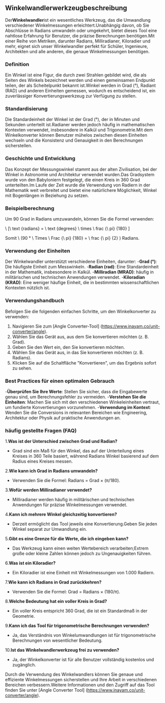 ## Winkelwandlerwerkzeugbeschreibung

Der**Winkelwandler**ist ein wesentliches Werkzeug, das die Umwandlung verschiedener Winkelmessungen erleichtert.Unabhängig davon, ob Sie Abschlüsse in Radians umwandeln oder umgekehrt, bietet dieses Tool eine nahtlose Erfahrung für Benutzer, die präzise Berechnungen benötigen.Mit einer Reihe von Metriken, darunter Radians, Milliradianer, Kiloradier und mehr, eignet sich unser Winkelwandler perfekt für Schüler, Ingenieure, Architekten und alle anderen, die genaue Winkelmessungen benötigen.

### Definition

Ein Winkel ist eine Figur, die durch zwei Strahlen gebildet wird, die als Seiten des Winkels bezeichnet werden und einen gemeinsamen Endpunkt teilen, der als Scheitelpunkt bekannt ist.Winkel werden in Grad (°), Radiant (RAD) und anderen Einheiten gemessen, wodurch es entscheidend ist, ein zuverlässiger Konvertierungswerkzeug zur Verfügung zu stellen.

### Standardisierung

Die Standardeinheit der Winkel ist der Grad (°), der in Minuten und Sekunden unterteilt ist.Radianer werden jedoch häufig in mathematischen Kontexten verwendet, insbesondere in Kalkül und Trigonometrie.Mit dem Winkelkonverter können Benutzer mühelos zwischen diesen Einheiten wechseln und die Konsistenz und Genauigkeit in den Berechnungen sicherstellen.

### Geschichte und Entwicklung

Das Konzept der Messungswinkel stammt aus der alten Zivilisation, bei der Winkel in Astronomie und Architektur verwendet wurden.Das Gradsystem wurde von den Babyloniern festgelegt, die einen Kreis in 360 Grad unterteilten.Im Laufe der Zeit wurde die Verwendung von Radiern in der Mathematik weit verbreitet und bietet eine natürlichere Möglichkeit, Winkel mit Bogenlängen in Beziehung zu setzen.

### Beispielberechnung

Um 90 Grad in Radians umzuwandeln, können Sie die Formel verwenden:

\ [\ text {radians} = \ text {degrees} \ times \ frac {\ pi} {180} \]

Somit \ (90 ° \ Times \ Frac {\ pi} {180} = \ frac {\ pi} {2} \) Radians.

### Verwendung der Einheiten

Der Winkelwandler unterstützt verschiedene Einheiten, darunter:
-**Grad (°)**: Die häufigste Einheit zum Messwinkeln.
-**Radian (rad)**: Eine Standardeinheit in der Mathematik, insbesondere in Kalkül.
-**Milliradian (MRAD)**: häufig in militärischen und technischen Anwendungen verwendet.
-**Kiloradian (KRAD)**: Eine weniger häufige Einheit, die in bestimmten wissenschaftlichen Kontexten nützlich ist.

### Verwendungshandbuch

Befolgen Sie die folgenden einfachen Schritte, um den Winkelkonverter zu verwenden:
1. Navigieren Sie zum [Angle Converter-Tool] (https://www.inayam.co/unit-converter/angle).
2. Wählen Sie das Gerät aus, aus dem Sie konvertieren möchten (z. B. Grad).
3. Geben Sie den Wert ein, den Sie konvertieren möchten.
4. Wählen Sie das Gerät aus, in das Sie konvertieren möchten (z. B. Radians).
5. Klicken Sie auf die Schaltfläche "Konvertieren", um das Ergebnis sofort zu sehen.

### Best Practices für einen optimalen Gebrauch

-**Überprüfen Sie Ihre Werte**: Stellen Sie sicher, dass die Eingabewerte genau sind, um Berechnungsfehler zu vermeiden.
-**Verstehen Sie die Einheiten**: Machen Sie sich mit den verschiedenen Winkeleinheiten vertraut, um fundierte Konvertierungen vorzunehmen.
-**Verwendung im Kontext**: Wenden Sie die Conversions in relevanten Bereichen wie Engineering, Architektur oder Physik auf praktische Anwendungen an.

### häufig gestellte Fragen (FAQ)

1.**Was ist der Unterschied zwischen Grad und Radian?**
- Grad sind ein Maß für den Winkel, das auf der Unterteilung eines Kreises in 360 Teile basiert, während Radians Winkel basierend auf dem Radius eines Kreises messen.

2.**Wie kann ich Grad in Radians umwandeln?**
- Verwenden Sie die Formel: Radians = Grad × (π/180).

3.**Wofür werden Milliradianer verwendet?**
- Milliradianer werden häufig in militärischen und technischen Anwendungen für präzise Winkelmessungen verwendet.

4.**Kann ich mehrere Winkel gleichzeitig konvertieren?**
- Derzeit ermöglicht das Tool jeweils eine Konvertierung.Geben Sie jeden Winkel separat zur Umwandlung ein.

5.**Gibt es eine Grenze für die Werte, die ich eingeben kann?**
- Das Werkzeug kann einen weiten Wertebereich verarbeiten;Extrem große oder kleine Zahlen können jedoch zu Ungenauigkeiten führen.

6.**Was ist ein Kiloradier?**
- Ein Kiloradier ist eine Einheit mit Winkelmessungen von 1.000 Radiern.

7.**Wie kann ich Radians in Grad zurückkehren?**
- Verwenden Sie die Formel: Grad = Radians × (180/π).

8.**Welche Bedeutung hat ein voller Kreis in Grad?**
- Ein voller Kreis entspricht 360 Grad, die ist ein Standardmaß in der Geometrie.

9.**Kann ich das Tool für trigonometrische Berechnungen verwenden?**
- Ja, das Verständnis von Winkelumwandlungen ist für trigonometrische Berechnungen von wesentlicher Bedeutung.

10.**Ist das Winkelwandlerwerkzeug frei zu verwenden?**
- Ja, der Winkelkonverter ist für alle Benutzer vollständig kostenlos und zugänglich.

Durch die Verwendung des Winkelwandlers können Sie genaue und effiziente Winkelmessungen sicherstellen und Ihre Arbeit in verschiedenen Bereichen verbessern.Weitere Informationen und den Zugriff auf das Tool finden Sie unter [Angle Converter Tool] (https://www.inayam.co/unit-converter/angle).